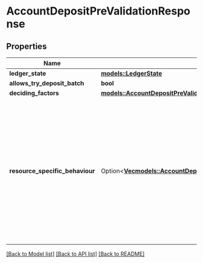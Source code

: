 # AccountDepositPreValidationResponse

## Properties

Name | Type | Description | Notes
------------ | ------------- | ------------- | -------------
**ledger_state** | [**models::LedgerState**](LedgerState.md) |  | 
**allows_try_deposit_batch** | **bool** |  | 
**deciding_factors** | [**models::AccountDepositPreValidationDecidingFactors**](AccountDepositPreValidationDecidingFactors.md) |  | 
**resource_specific_behaviour** | Option<[**Vec<models::AccountDepositPreValidationResourceSpecificBehaviourItem>**](AccountDepositPreValidationResourceSpecificBehaviourItem.md)> | The fully resolved try_deposit_* ability of each resource (which takes all the inputs into account, including the authorized depositor badge, the default deposit rule and the resource-specific details). | [optional]

[[Back to Model list]](../README.md#documentation-for-models) [[Back to API list]](../README.md#documentation-for-api-endpoints) [[Back to README]](../README.md)


